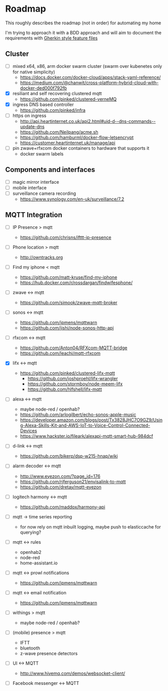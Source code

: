 # Roadmap
This roughly describes the roadmap (not in order) for automating my home

I'm trying to approach it with a BDD approach and will aim to document the requirements with [Gherkin style feature files](./Features)

## Cluster
- [ ] mixed x64, x86, arm docker swarm cluster (swarm over kubenetes only for native simplicity)
    - https://docs.docker.com/docker-cloud/apps/stack-yaml-reference/
    - https://medium.com/@chanwit/cross-platform-hybrid-cloud-with-docker-ded000f792fb
- [x] resiliant and self recovering clustered mqtt
    - https://github.com/pinked/clustered-verneMQ
- [x] ingress DNS based controller
    - https://github.com/pinked/infra
- [ ] https on ingress
    - http://api.heartinternet.co.uk/api2.html#uid-d--dns-commands--update-dns
    - https://github.com/Neilpang/acme.sh
    - https://github.com/hamburml/docker-flow-letsencrypt
    - https://customer.heartinternet.uk/manage/api
- [ ] pin zwave+rfxcom docker containers to hardware that supports it
    - docker swarm labels

## Components and interfaces
- [ ] magic mirror interface
- [ ] mobile interface
- [ ] surveillance camera recording
     - https://www.synology.com/en-uk/surveillance/7.2

## MQTT Integration
- [ ] IP Presence > mqtt
     - https://github.com/chrisns/ifttt-ip-presence
- [ ] Phone location > mqtt
     - http://owntracks.org
- [ ] Find my iphone < mqtt
     - https://github.com/matt-kruse/find-my-iphone
     - https://hub.docker.com/r/rossdargan/findwifesphone/
- [ ] zwave <-> mqtt
     - https://github.com/simook/zwave-mqtt-broker
- [ ] sonos <-> mqtt
     - https://github.com/jpmens/mqttwarn
     - https://github.com/jishi/node-sonos-http-api
- [ ] rfxcom <-> mqtt
     - https://github.com/Anton04/RFXcom-MQTT-bridge
     - https://github.com/leachj/mqtt-rfxcom
- [x] lifx <-> mqtt
     - https://github.com/pinked/clustered-lifx-mqtt
       - https://github.com/joshproehl/lifx-wrangler
       - https://github.com/stormboy/node-meem-lifx
       - https://github.com/hlfshell/lifx-mqtt
- [ ] alexa <-> mqtt
     - maybe node-red / openhab?
     - https://github.com/arlogilbert/echo-sonos-apple-music
     - https://developer.amazon.com/blogs/post/Tx3828JHC7O9GZ9/Using-Alexa-Skills-Kit-and-AWS-IoT-to-Voice-Control-Connected-Devices
     - https://www.hackster.io/fileark/alexapi-mqtt-smart-hub-984dcf
- [ ] d-link <-> mqtt
     - https://github.com/bikerp/dsp-w215-hnap/wiki
- [ ] alarm decoder <-> mqtt
     - http://www.eyezon.com/?page_id=176
     - https://github.com/rjferguson21/envisalink-to-mqtt
     - https://github.com/dretay/mqtt-eyezon
- [ ] logitech harmony <-> mqtt
     - https://github.com/maddox/harmony-api
- [ ] mqtt -> time series reporting
     - for now rely on mqtt inbuilt logging, maybe push to elasticcache for querying?
- [ ] mqtt <-> rules
     - openhab2
     - node-red
     - home-assistant.io
- [ ] mqtt <-> prowl notifications
     - https://github.com/jpmens/mqttwarn
- [ ] mqtt <-> email notification
     - https://github.com/jpmens/mqttwarn
- [ ] withings > mqtt
     - maybe node-red / openhab?
- [ ] (mobile) presence > mqtt
     - IFTT
     - bluetooth
     - z-wave presence detectors
- [ ] UI <-> MQTT
     - http://www.hivemq.com/demos/websocket-client/
- [ ] Facebook messenger <-> MQTT


